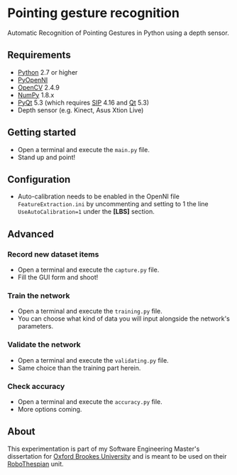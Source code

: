 # Pointing gesture recognition #

Automatic Recognition of Pointing Gestures in Python using a depth sensor.

## Requirements ##
- [Python](https://www.python.org) 2.7 or higher
- [PyOpenNI](https://github.com/jmendeth/PyOpenNI)
- [OpenCV](http://opencv.org) 2.4.9
- [NumPy](http://www.numpy.org) 1.8.x
- [PyQt](http://www.riverbankcomputing.co.uk/software/pyqt/download5) 5.3 (which requires [SIP](http://www.riverbankcomputing.co.uk/software/sip/download) 4.16 and [Qt](http://qt-project.org/downloads) 5.3)
- Depth sensor (e.g. Kinect, Asus Xtion Live)

## Getting started ##
- Open a terminal and execute the `main.py` file.
- Stand up and point!

## Configuration ##
- Auto-calibration needs to be enabled in the OpenNI file `FeatureExtraction.ini` by uncommenting and setting to 1 the line `UseAutoCalibration=1` under the **[LBS]** section.

## Advanced ##

### Record new dataset items ###
- Open a terminal and execute the `capture.py` file.
- Fill the GUI form and shoot!

### Train the network ###
- Open a terminal and execute the `training.py` file.
- You can choose what kind of data you will input alongside the network's parameters.

### Validate the network ###
- Open a terminal and execute the `validating.py` file.
- Same choice than the training part herein.

### Check accuracy ###
- Open a terminal and execute the `accuracy.py` file.
- More options coming.

## About ##
This experimentation is part of my Software Engineering Master's dissertation for [Oxford Brookes University](http://brookes.ac.uk) and is meant to be used on their [RoboThespian](https://www.engineeredarts.co.uk) unit.